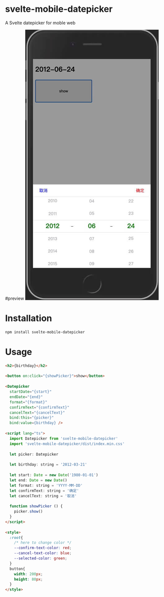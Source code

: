 # svelte-mobile-datepicker

A Svelte datepicker for moble web

#preview
![preview](./public/preview.jpg "preview")
# Installation
```bash
npm install svelte-mobile-datepicker
```

# Usage

```html
<h2>{birthday}</h2>

<button on:click="{showPicker}">show</button>

<Datepicker 
  startDate="{start}" 
  endDate="{end}"
  format="{format}"
  confirmText="{confirmText}"
  cancelText="{cancelText}"
  bind:this="{picker}"
  bind:value={birthday} />

<script lang="ts">
  import Datepicker from 'svelte-mobile-datepicker'
  import 'svelte-mobile-datepicker/dist/index.min.css'

  let picker: Datepicker

  let birthday: string = '2012-03-21'

  let start: Date = new Date('1980-01-01')
  let end: Date = new Date()
  let format: string = 'YYYY-MM-DD'
  let confirmText: string = '确定'
  let cancelText: string = '取消'

  function showPicker () {
    picker.show()
  }
</script>

<style>
  :root{
    /* here to change color */
    --confirm-text-color: red;
    --cancel-text-color: blue;
    --selected-color: green;
  }
  button{
    width: 200px;
    height: 80px;
  }
</style>
```